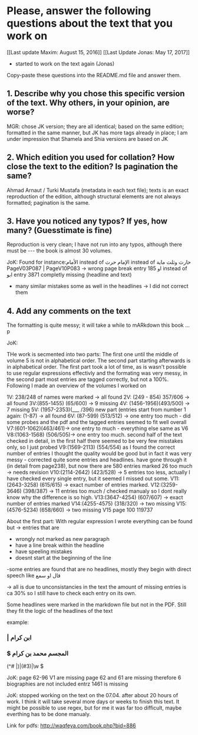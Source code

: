 # Please, answer the following questions about the text that you work on

[[Last update Maxim: August 15, 2016]]
[[Last Update Jonas: May 17, 2017]]
 - started to work on the text again (Jonas)

Copy-paste these questions into the README.md file and answer them.

## 1. Describe why you chose this specific version of the text. Why others, in your opinion, are worse?

MGR: chose JK version; they are all identical; based on the same edition; formatted in the same manner, but JK has more tags already in place; I am under impression that Shamela and Shia versions are based on JK

## 2. Which edition you used for collation? How close the text to the edition? Is pagination the same?

Ahmad Arnaut / Turki Mustafa (metadata in each text file); texts is an exact reproduction of the edition, although structural elements are not always formatted; pagination is the same.

## 3. Have you noticed any typos? If yes, how many? (Guesstimate is fine)
Reproduction is very clean; I have not run into any typos, although there must be --- the book is almost 30 volumes.

JoK: Found for instance:الأمام instead of الإمام
حرث instead of حارث
وثلث ماية
PageV03P087 | PageV10P083
 -> wrong page break
entry 185 او instead of ابو
entry 3871 completly missing (headline and text)

+ many similar mistakes some as well in the headlines -> I did not correct them

## 4. Add any comments on the text

The formatting is quite messy; it will take a while to mARkdown this book ...
p


JoK:

THe work is secmented into two parts: The first one until the middle of volume 5 is not in alphabetical order. The second part starting afterwards is in alphabetical order. The first part took a lot of time, as is wasn't possible to use regular expressions effectivly and the formating was very messy, in the second part most entries are tagged correctly, but not a 100%.
Following I made an overview of the volumes I worked on

1V: 238/248 of names were marked -> all found
2V: (249 - 854) 357/606 -> all found
3V:(855-1455) (65/600) -> 9 missing
4V: (1456-1956)(493/500) -> 7 missing
5V: (1957-2353)(___ /396) 
new part (entries start from number 1 again:
(1-87) -> all found
6V: (87-599) (513/512) -> one entry too much - did some probes and the pdf and the tagged entries seemed to fit well overall
V7:(601-1062)(463/461)-> one entry to much - everything else same as V6
V8:(1063-1568) (506/505)-> one entry too much.
second half of the text checked in detail, in the first half there seemed to be very few misstakes only, so I just probed
V9:(1569-2113) (554/554)
as I found the correct number of entries I thought the quality would be good but in fact it was very messy - corrected quite some entries and headlines.
have gone through it (in detail from page238), but now there are 580 entries marked 26 too much -> needs revision
V10:(2114-2642) (423/528) -> 5 entries too less, actually I have checked every single entry, but it seemed I missed out some.
V11: (2643-3258) (615/615) -> exact number of entries marked.
V12:(3259-3646) (398/387) -> 11 entries too much / checked manualy so I dont really know why the difference is so high.
V13:(3647-4254) (607/607) -> exact number of entries marked
V14:(4255-4575) (318/320) -> two missing
V15: (4576-5234) (658/660) -> two missing
V15 page 100 119737



About the first part:
With regular expression I wrote everything can be found but -> entries that are
- wrongly not marked as new paragraph
- have a line break within the headline
- have speeling mistakes
- doesnt start at the beginning of the line

-some entries are found that are no headlines, mostly they begin with direct speech like
 قال او  سمع

-> all is due to unconsistancies in the text the amount of missing entries is ca 30% so I still have to check each entry on its own.


Some headlines were marked in the markdown file but not in the PDF. Still they fit the logic of the headlines of the text

example: 
### | ابن كرام 
### $ المجسم محمد بن  كرام


(^# \|)|(#3)|\w \$ 

JoK: page 62-96 V1 are missing
page 62 and 61 are missing therefore 6 biographies are not included
entrz 1461 is missing

JoK: stopped working on the text on the 07.04. after about 20 hours of work. I think it will take several more days or weeks to finish this text. It might be possible to use regex, but for me it was far too difficult, maybe everthing has to be done manualy.

Link for pdfs:
http://waqfeya.com/book.php?bid=886